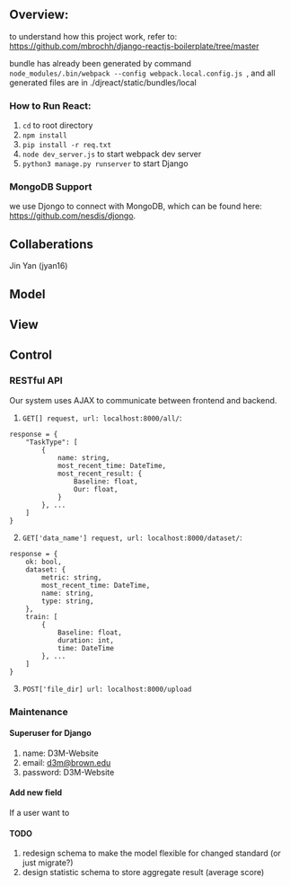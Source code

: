 ## Overview:
to understand how this project work, refer to:
https://github.com/mbrochh/django-reactjs-boilerplate/tree/master

bundle has already been generated by command `node_modules/.bin/webpack --config webpack.local.config.js
`, and all generated files are in ./djreact/static/bundles/local

### How to Run React:

1. `cd` to root directory
2. `npm install`
3. `pip install -r req.txt`
4. `node dev_server.js` to start webpack dev server
5. `python3 manage.py runserver` to start Django

### MongoDB Support
we use Djongo to connect with MongoDB, which can be found here:
https://github.com/nesdis/djongo.

## Collaberations
Jin Yan (jyan16)

## Model


## View

## Control

### RESTful API
Our system uses AJAX to communicate between frontend and backend.


1. `GET[] request, url: localhost:8000/all/`:

~~~~
response = {
    "TaskType": [
        {
            name: string,
            most_recent_time: DateTime,
            most_recent_result: {
                Baseline: float,
                Our: float,
            }
        }, ...
    ]
}
~~~~

2. `GET['data_name'] request, url: localhost:8000/dataset/`:

~~~~
response = {
    ok: bool,
    dataset: {
        metric: string,
        most_recent_time: DateTime,
        name: string,
        type: string,
    },
    train: [
        {
            Baseline: float,
            duration: int,
            time: DateTime
        }, ...
    ]
}
~~~~

3. `POST['file_dir] url: localhost:8000/upload`


### Maintenance

#### Superuser for Django

1. name: D3M-Website
1. email: d3m@brown.edu
1. password: D3M-Website

#### Add new field
If a user want to 

#### TODO

1. redesign schema to make the model flexible for changed standard (or just migrate?)
1. design statistic schema to store aggregate result (average score)
















